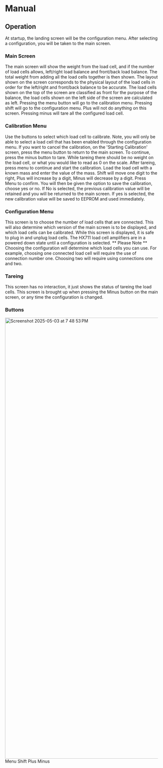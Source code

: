 # Manual
## Operation
At startup, the landing screen will be the configuration menu. After selecting a configuration, you will be taken to the main screen.
### Main Screen
The main screen will show the weight from the load cell, and if the number of load cells allows, left/right load balance and front/back load balance. The total weight from adding all the load cells together is then shown.
The layout shown on the screen corresponds to the physical layout of the load cells in order for the left/right and front/back balance to be accurate. 
The load cells shown on the top of the screen are classified as front for the purpose of the balance, the load cells shown on the left side of the screen are calculated as left.
Pressing the menu button will go to the calibration menu. Pressing shift will go to the configuration menu. Plus will not do anything on this screen. Pressing minus will tare all the configured load cell.
### Calibration Menu
Use the buttons to select which load cell to calibrate. Note, you will only be able to select a load cell that has been enabled through the configuration menu. If you want to cancel the calibration, on the 'Starting Calibration' screen, press the menu button to return to the main screen. To continue, press the minus button to tare. While tareing there should be no weight on the load cell, or what you would like to read as 0 on the scale. 
After tareing, press menu to continue and start the calibration. Load the load cell with a known mass and enter the value of the mass. Shift will move one digit to the right, Plus will increase by a digit, Minus will decrease by a digit. Press Menu to confirm. You will then be given the option to save the calibration, choose yes or no. If No is selected, the previous calibration value will be retained and you will be returned to the main screen. If yes is selected, the new calibration value will be saved to EEPROM and used immediately.
### Configuration Menu
This screen is to choose the number of load cells that are connected. This will also determine which version of the main screen is to be displayed, and which load cells can be calibrated. While this screen is displayed, it is safe to plug in and unplug load cells. The HX711 load cell amplifiers are in a powered down state until a configuration is selected.
** Please Note **
Choosing the configuration will determine which load cells you can use. For example, choosing one connected load cell will require the use of connection number one. Choosing two will require using connections one and two.
### Tareing
This screen has no interaction, it just shows the status of tareing the load cells. This screen is brought up when pressing the Minus button on the main screen, or any time the configuration is changed.
### Buttons
<img width="1446" alt="Screenshot 2025-05-03 at 7 48 53 PM" src="https://github.com/user-attachments/assets/c98ee8d6-925b-47e0-9829-c2810375219b" />
Menu           Shift           Plus           Minus
